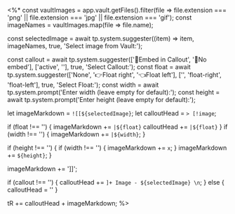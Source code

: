<%*
const vaultImages = app.vault.getFiles().filter(file => file.extension === 'png' || file.extension === 'jpg' || file.extension === 'gif');
const imageNames = vaultImages.map(file => file.name);

const selectedImage = await tp.system.suggester((item) => item, imageNames, true, 'Select image from Vault:');

const callout = await tp.system.suggester(['🔳Embed in Callout', '🔲No embed'], ['active', ''], true, 'Select Callout:');
const float = await tp.system.suggester(['None', '👉Float right', '👈Float left'], ['', 'float-right', 'float-left'], true, 'Select Float:');
const width = await tp.system.prompt('Enter width (leave empty for default):');
const height = await tp.system.prompt('Enter height (leave empty for default):');

let imageMarkdown = `![[${selectedImage}`;
let calloutHead = `> [!image`;

if (float !== '') {
	imageMarkdown += `|${float}`
	calloutHead += `|${float}`
}
if (width !== '') {
    imageMarkdown += `|${width}`;
}

if (height !== '') {
	if (width !== '') {
	    imageMarkdown += `x`;
	}
    imageMarkdown += `${height}`;
}

imageMarkdown += ']]';

if (callout !== '') {
	calloutHead += `]+ Image - ${selectedImage} \n`;
} else {
	calloutHead = ''
}

tR += calloutHead + imageMarkdown;
%>
